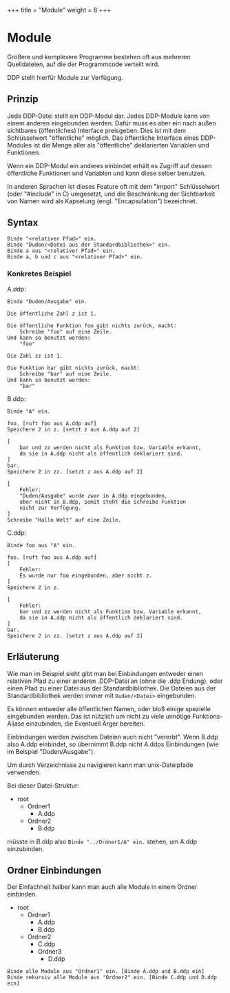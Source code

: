 +++
title = "Module"
weight = 8
+++

# Module

Größere und komplexere Programme bestehen oft aus mehreren Quelldateien, auf die der Programmcode verteilt wird.

DDP stellt hierfür Module zur Verfügung.

## Prinzip

Jede DDP-Datei stellt ein DDP-Modul dar.
Jedes DDP-Module kann von einem anderen eingebunden werden.
Dafür muss es aber ein nach außen sichtbares (öffentliches) Interface preisgeben.
Dies ist mit dem Schlüsselwort "öffentliche" möglich.
Das öffentliche Interface eines DDP-Modules ist die Menge aller als "öffentliche" deklarierten Variablen und Funktionen.

Wenn ein DDP-Modul ein anderes einbindet erhält es Zugriff auf dessen öffentliche Funktionen und Variablen und kann diese
selber benutzen.

In anderen Sprachen ist dieses Feature oft mit dem "import" Schlüsselwort (oder "#include" in C) umgesetzt, und die Beschränkung der Sichtbarkeit von Namen wird als Kapselung (engl. "Encapsulation") bezeichnet.

## Syntax

```ddp
Binde "<relativer Pfad>" ein.
Binde "Duden/<Datei aus der Standardbibliothek>" ein.
Binde a aus "<relativer Pfad>" ein.
Binde a, b und c aus "<relativer Pfad>" ein.
```

### Konkretes Beispiel

A.ddp:
```ddp
Binde "Duden/Ausgabe" ein.

Die öffentliche Zahl z ist 1.

Die öffentliche Funktion foo gibt nichts zurück, macht:
	Schreibe "foo" auf eine Zeile.
Und kann so benutzt werden:
	"foo"

Die Zahl zz ist 1.

Die Funktion bar gibt nichts zurück, macht:
	Schreibe "bar" auf eine Zeile.
Und kann so benutzt werden:
	"bar"
```

B.ddp:
```ddp
Binde "A" ein.

foo. [ruft foo aus A.ddp auf]
Speichere 2 in z. [setzt z aus A.ddp auf 2]

[
	bar und zz werden nicht als Funktion bzw. Variable erkannt,
	da sie in A.ddp nicht als öffentlich deklariert sind.
]
bar. 
Speichere 2 in zz. [setzt z aus A.ddp auf 2]

[
	Fehler:
	"Duden/Ausgabe" wurde zwar in A.ddp eingebunden,
	aber nicht in B.ddp, somit steht die Schreibe Funktion
	nicht zur Verfügung.
]
Schreibe "Hallo Welt" auf eine Zeile.
```

C.ddp:
```ddp
Binde foo aus "A" ein.

foo. [ruft foo aus A.ddp auf]
[
	Fehler:
	Es wurde nur foo eingebunden, aber nicht z.
]
Speichere 2 in z.

[
	Fehler:
	bar und zz werden nicht als Funktion bzw. Variable erkannt,
	da sie in A.ddp nicht als öffentlich deklariert sind.
]
bar. 
Speichere 2 in zz. [setzt z aus A.ddp auf 2]
```

## Erläuterung

Wie man im Beispiel sieht gibt man bei Einbindungen entweder einen relativen Pfad zu einer anderen .DDP-Datei an (ohne die .ddp Endung),
oder einen Pfad zu einer Datei aus der Standardbibliothek. Die Dateien aus der Standardbibliothek werden immer mit `Duden/<Datei>` eingebunden.

Es können entweder alle öffentlichen Namen, oder bloß einige spezielle eingebunden werden.
Das ist nützlich um nicht zu viele unnötige Funktions-Aliase einzubinden, die Eventuell Ärger bereiten.

Einbindungen werden zwischen Dateien auch nicht "vererbt".
Wenn B.ddp also A.ddp einbindet, so übernimmt B.ddp nicht A.ddps Einbindungen (wie im Beispiel "Duden/Ausgabe").

Um durch Verzeichnisse zu navigieren kann man unix-Dateipfade verwenden.

Bei dieser Datei-Struktur:
- root
	- Ordner1
		- A.ddp
	- Ordner2
		- B.ddp

müsste in B.ddp also `Binde "../Ordner1/A" ein.` stehen, um A.ddp einzubinden.


## Ordner Einbindungen

Der Einfachheit halber kann man auch alle Module in einem Ordner einbinden.

- root
	- Ordner1
		- A.ddp
        - B.ddp
	- Ordner2
        - C.ddp
        - Ordner3
            - D.ddp

```ddp
Binde alle Module aus "Ordner1" ein. [Binde A.ddp und B.ddp ein]
Binde rekursiv alle Module aus "Ordner2" ein. [Binde C.ddp und D.ddp ein]
```